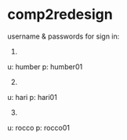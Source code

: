 # comp2redesign

username & passwords for sign in:

1.
u: humber
p: humber01

2.
u: hari
p: hari01

3.
u: rocco
p: rocco01